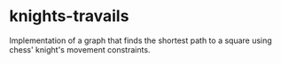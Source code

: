# knights-travails

Implementation of a graph that finds the shortest path to a square using chess' knight's movement constraints.
